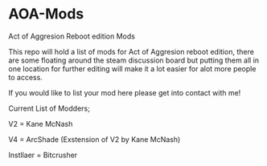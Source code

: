 # AOA-Mods
Act of Aggresion Reboot edition Mods

This repo will hold a list of mods for Act of Aggresion reboot edition, there are some floating around the steam discussion board but putting them all in one location for further editing will make it a lot easier for alot more people to access.

If you would like to list your mod here please get into contact with me!

Current List of Modders;

V2 = Kane McNash

V4 = ArcShade (Exstension of V2 by Kane McNash)

Instllaer = Bitcrusher

